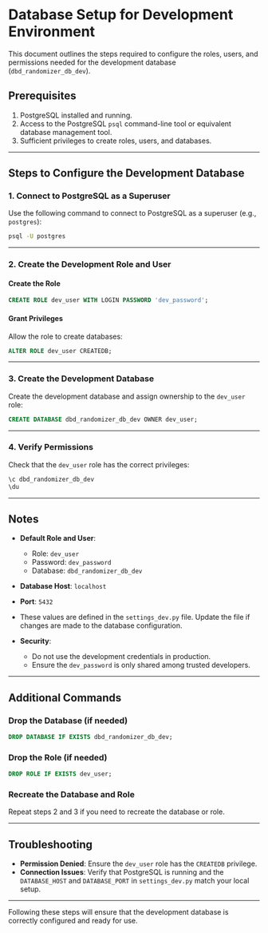 
# Database Setup for Development Environment

This document outlines the steps required to configure the roles, users, and permissions needed for the development database (`dbd_randomizer_db_dev`).

## Prerequisites

1. PostgreSQL installed and running.
2. Access to the PostgreSQL `psql` command-line tool or equivalent database management tool.
3. Sufficient privileges to create roles, users, and databases.

---

## Steps to Configure the Development Database

### 1. Connect to PostgreSQL as a Superuser
Use the following command to connect to PostgreSQL as a superuser (e.g., `postgres`):
```bash
psql -U postgres
```

---

### 2. Create the Development Role and User

#### Create the Role
```sql
CREATE ROLE dev_user WITH LOGIN PASSWORD 'dev_password';
```

#### Grant Privileges
Allow the role to create databases:
```sql
ALTER ROLE dev_user CREATEDB;
```

---

### 3. Create the Development Database

Create the development database and assign ownership to the `dev_user` role:
```sql
CREATE DATABASE dbd_randomizer_db_dev OWNER dev_user;
```

---

### 4. Verify Permissions

Check that the `dev_user` role has the correct privileges:
```sql
\c dbd_randomizer_db_dev
\du
```

---

## Notes

- **Default Role and User**:
  - Role: `dev_user`
  - Password: `dev_password`
  - Database: `dbd_randomizer_db_dev`

- **Database Host**: `localhost`
- **Port**: `5432`

- These values are defined in the `settings_dev.py` file. Update the file if changes are made to the database configuration.

- **Security**:
  - Do not use the development credentials in production.
  - Ensure the `dev_password` is only shared among trusted developers.

---

## Additional Commands

### Drop the Database (if needed)
```sql
DROP DATABASE IF EXISTS dbd_randomizer_db_dev;
```

### Drop the Role (if needed)
```sql
DROP ROLE IF EXISTS dev_user;
```

### Recreate the Database and Role
Repeat steps 2 and 3 if you need to recreate the database or role.

---

## Troubleshooting

- **Permission Denied**: Ensure the `dev_user` role has the `CREATEDB` privilege.
- **Connection Issues**: Verify that PostgreSQL is running and the `DATABASE_HOST` and `DATABASE_PORT` in `settings_dev.py` match your local setup.

---

Following these steps will ensure that the development database is correctly configured and ready for use.
